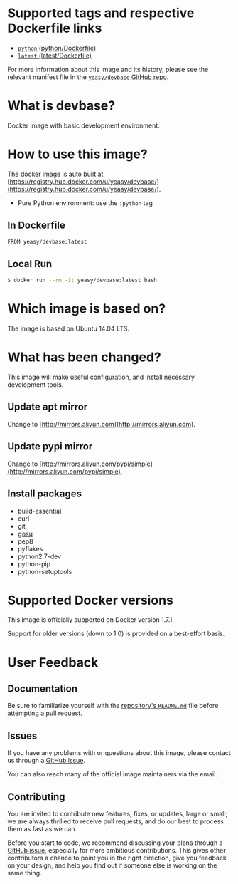 # Supported tags and respective Dockerfile links

* [`python` (python/Dockerfile)](https://github.com/yeasy/devbase/blob/python/Dockerfile)
* [`latest` (latest/Dockerfile)](https://github.com/yeasy/devbase/blob/master/Dockerfile)

For more information about this image and its history, please see the relevant manifest file in the [`yeasy/devbase` GitHub repo](https://github.com/yeasy/devbase).

# What is devbase?
Docker image with basic development environment.

# How to use this image?
The docker image is auto built at [https://registry.hub.docker.com/u/yeasy/devbase/](https://registry.hub.docker.com/u/yeasy/devbase/).

* Pure Python environment: use the `:python` tag

## In Dockerfile
```sh
FROM yeasy/devbase:latest
```

## Local Run
```sh
$ docker run --rm -it yeasy/devbase:latest bash
```

# Which image is based on?
The image is based on Ubuntu 14.04 LTS.

# What has been changed?
This image will make useful configuration, and install necessary development tools.

## Update apt mirror
Change to [http://mirrors.aliyun.com](http://mirrors.aliyun.com).

## Update pypi mirror
Change to [http://mirrors.aliyun.com/pypi/simple](http://mirrors.aliyun.com/pypi/simple).

## Install packages
* build-essential
* curl
* git
* [gosu](https://github.com/tianon/gosu)
* pep8
* pyflakes
* python2.7-dev
* python-pip
* python-setuptools

# Supported Docker versions

This image is officially supported on Docker version 1.7.1.

Support for older versions (down to 1.0) is provided on a best-effort basis.

# User Feedback
## Documentation
Be sure to familiarize yourself with the [repository's `README.md`](https://github.com/yeasy/devbase/blob/master/README.md) file before attempting a pull request.

## Issues
If you have any problems with or questions about this image, please contact us through a [GitHub issue](https://github.com/yeasy/devbase/issues).

You can also reach many of the official image maintainers via the email.

## Contributing

You are invited to contribute new features, fixes, or updates, large or small; we are always thrilled to receive pull requests, and do our best to process them as fast as we can.

Before you start to code, we recommend discussing your plans through a [GitHub issue](https://github.com/yeasy/devbase/issues), especially for more ambitious contributions. This gives other contributors a chance to point you in the right direction, give you feedback on your design, and help you find out if someone else is working on the same thing.
